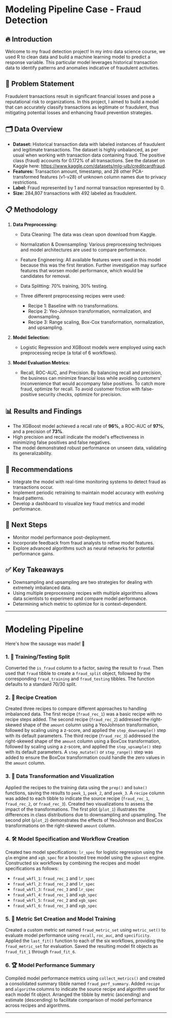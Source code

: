 # Modeling Pipeline Case - Fraud Detection

## 🔥 Introduction

Welcome to my fraud detection project! In my intro data science course, we used R to clean data and build a machine learning model to predict a response variable. This particular model leverages historical transaction data to identify patterns and anomalies indicative of fraudulent activities.

## 🚨 Problem Statement

Fraudulent transactions result in significant financial losses and pose a reputational risk to organizations. In this project, I aimed to build a model that can accurately classify transactions as legitimate or fraudulent, thus mitigating potential losses and enhancing fraud prevention strategies.

## 🗂️ Data Overview

* **Dataset:** Historical transaction data with labeled instances of fraudulent and legitimate transactions. The dataset is highly unbalanced, as per usual when working with transaction data containing fraud. The positive class (fraud) accounts for 0.172% of all transactions. See the dataset on Kaggle here: https://www.kaggle.com/datasets/mlg-ulb/creditcardfraud.
* **Features:** Transaction amount, timestamp, and 28 other PCA-transformed features (v1-v28) of unknown column names due to privacy restrictions.
* **Label:** Fraud represented by 1 and normal transaction represented by 0. 
* **Size:** 284,807 transactions with 492 labeled as fraudulent.

## 📋 Methodology

1. **Data Preprocessing:**

   * Data Cleaning: The data was clean upon download from Kaggle.
   * Normalization & Downsampling: Various preprocessing techniques and model architectures are used to compare performance.
   * Feature Engineering: All available features were used in this model because this was the first iteration. Further investigation may surface features that worsen model performance, which would be candidates for removal. 
   * Data Splitting: 70% training, 30% testing.
  
   * Three different preprocessing recipes were used:
     * Recipe 1: Baseline with no transformations.
     * Recipe 2: Yeo-Johnson transformation, normalization, and downsampling.
     * Recipe 3: Range scaling, Box-Cox transformation, normalization, and upsampling.

2. **Model Selection:**

   * Logistic Regression and XGBoost models were employed using each preprocessing recipe (a total of 6 workflows).

3. **Model Evaluation Metrics:**

   * Recall, ROC-AUC, and Precision. By balancing recall and precision, the business can minimize financial loss while avoiding customers' inconvenience that would accompany false positives. To catch more fraud, optimize for recall. To avoid customer friction with false-positive security checks, optimize for precision.

## 📊 Results and Findings

* The XGBoost model achieved a recall rate of **96%**, a ROC-AUC of **97%**, and a precision of **73%**.
* High precision and recall indicate the model's effectiveness in minimizing false positives and false negatives.
* The model demonstrated robust performance on unseen data, validating its generalizability.

## 🔔 Recommendations

* Integrate the model with real-time monitoring systems to detect fraud as transactions occur.
* Implement periodic retraining to maintain model accuracy with evolving fraud patterns.
* Develop a dashboard to visualize key fraud metrics and model performance.

## 🚀 Next Steps

* Monitor model performance post-deployment.
* Incorporate feedback from fraud analysts to refine model features.
* Explore advanced algorithms such as neural networks for potential performance gains.

## ✅ Key Takeaways
* Downsampling and upsampling are two strategies for dealing with extremely imbalanced data.
* Using multiple preprocessing recipes with multiple algorithms allows data scientists to experiment and compare model performance. 
* Determining which metric to optimize for is context-dependent. 

---

# Modeling Pipeline

Here's how the sausage was made! 🌭

### 1. 🧪 Training/Testing Split

Converted the `is_fraud` column to a factor, saving the result to `fraud`. Then used that `fraud` tibble to create a `fraud_split` object, followed by the corresponding `fraud_training` and `fraud_testing` tibbles. The function defaults to a standard 70/30 split.

### 2. 🥄 Recipe Creation

Created three recipes to compare different approaches to handling imbalanced data. The first recipe (`fraud_rec_1`) was a basic recipe with no recipe steps added. The second recipe (`fraud_rec_2`) addressed the right-skewed shape of the `amount` column using a YeoJohnson transformation, followed by scaling using a z-score, and applied the `step_downsample()` step with its default parameters. The third recipe (`fraud_rec_3`) addressed the right-skewed shape of the `amount` column using a BoxCox transformation, followed by scaling using a z-score, and applied the `step_upsample()` step with its default parameters. A `step_mutate()` or `step_range()` step was added to ensure the BoxCox transformation could handle the zero values in the `amount` column.

### 3. 🧮 Data Transformation and Visualization

Applied the recipes to the training data using the `prep()` and `bake()` functions, saving the results to `peek_1`, `peek_2`, and `peek_3`. A `recipe` column was added to each tibble to indicate the source recipe (`fraud_rec_1`, `fraud_rec_2`, or `fraud_rec_3`). Created two visualizations to assess the impact of the transformations. The first plot (`plot_1`) illustrates the differences in class distributions due to downsampling and upsampling. The second plot (`plot_2`) demonstrates the effects of YeoJohnson and BoxCox transformations on the right-skewed `amount` column.

### 4. 🛠️ Model Specification and Workflow Creation

Created two model specifications: `lr_spec` for logistic regression using the `glm` engine and `xgb_spec` for a boosted tree model using the `xgboost` engine. Constructed six workflows by combining the recipes and model specifications as follows:

* `fraud_wkfl_1`: `fraud_rec_1` and `lr_spec`
* `fraud_wkfl_2`: `fraud_rec_2` and `lr_spec`
* `fraud_wkfl_3`: `fraud_rec_3` and `lr_spec`
* `fraud_wkfl_4`: `fraud_rec_1` and `xgb_spec`
* `fraud_wkfl_5`: `fraud_rec_2` and `xgb_spec`
* `fraud_wkfl_6`: `fraud_rec_3` and `xgb_spec`

### 5. 📏 Metric Set Creation and Model Training

Created a custom metric set named `fraud_metric_set` using `metric_set()` to evaluate model performance using `recall`, `roc_auc`, and `specificity`. Applied the `last_fit()` function to each of the six workflows, providing the `fraud_metric_set` for evaluation. Saved the resulting model fit objects as `fraud_fit_1` through `fraud_fit_6`.

### 6. 🏆 Model Performance Summary

Compiled model performance metrics using `collect_metrics()` and created a consolidated summary tibble named `fraud_perf_summary`. Added `recipe` and `algorithm` columns to indicate the source recipe and algorithm used for each model fit object. Arranged the tibble by metric (ascending) and estimate (descending) to facilitate comparison of model performance across recipes and algorithms.

---
